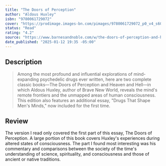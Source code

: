 ```yaml
---
title: "The Doors of Perception"
author: "Aldous Huxley"
isbn: "9780061729072"
cover: "https://prodimage.images-bn.com/pimages/9780061729072_p0_v4_s600x595.jpg"
status: "Read"
rating: "4.2"
source: "https://www.barnesandnoble.com/w/the-doors-of-perception-and-heaven-and-hell-aldous-huxley/1017728672"
date_published: "2025-01-12 19:35 -05:00"
---
```


## Description

> Among the most profound and influential explorations of mind-expanding psychedelic drugs ever written, here are two complete classic books—The Doors of Perception and Heaven and Hell—in which Aldous Huxley, author of Brave New World, reveals the mind's remote frontiers and the unmapped areas of human consciousness. This edition also features an additional essay, "Drugs That Shape Men's Minds," now included for the first time.

## Review

The version I read only covered the first part of this essay, The Doors of Perception. A large portion of this book covers Huxley's experiences during altered states of consciousness. The part I found most interesting was his commentary and comparisons between the society of the time's understanding of science, spirituality, and consciousness and those of ancient or native traditions.
